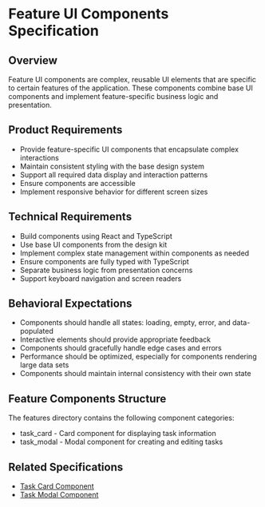 # Feature UI Components Specification

## Overview
Feature UI components are complex, reusable UI elements that are specific to certain features of the application. These components combine base UI components and implement feature-specific business logic and presentation.

## Product Requirements
- Provide feature-specific UI components that encapsulate complex interactions
- Maintain consistent styling with the base design system
- Support all required data display and interaction patterns
- Ensure components are accessible
- Implement responsive behavior for different screen sizes

## Technical Requirements
- Build components using React and TypeScript
- Use base UI components from the design kit
- Implement complex state management within components as needed
- Ensure components are fully typed with TypeScript
- Separate business logic from presentation concerns
- Support keyboard navigation and screen readers

## Behavioral Expectations
- Components should handle all states: loading, empty, error, and data-populated
- Interactive elements should provide appropriate feedback
- Components should gracefully handle edge cases and errors
- Performance should be optimized, especially for components rendering large data sets
- Components should maintain internal consistency with their own state

## Feature Components Structure
The features directory contains the following component categories:
- task_card - Card component for displaying task information
- task_modal - Modal component for creating and editing tasks

## Related Specifications
- [Task Card Component](./task_card/features.spec.md)
- [Task Modal Component](./task_modal/features.spec.md)
